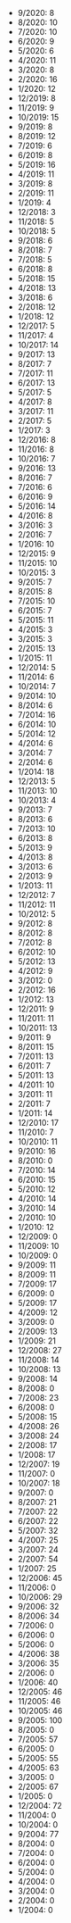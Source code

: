 *  9/2020: 8
*  8/2020: 10
*  7/2020: 10
*  6/2020: 9
*  5/2020: 6
*  4/2020: 11
*  3/2020: 8
*  2/2020: 16
*  1/2020: 12
*  12/2019: 8
*  11/2019: 9
*  10/2019: 15
*  9/2019: 8
*  8/2019: 12
*  7/2019: 6
*  6/2019: 8
*  5/2019: 16
*  4/2019: 11
*  3/2019: 8
*  2/2019: 11
*  1/2019: 4
*  12/2018: 3
*  11/2018: 5
*  10/2018: 5
*  9/2018: 6
*  8/2018: 7
*  7/2018: 5
*  6/2018: 8
*  5/2018: 15
*  4/2018: 13
*  3/2018: 6
*  2/2018: 12
*  1/2018: 12
*  12/2017: 5
*  11/2017: 4
*  10/2017: 14
*  9/2017: 13
*  8/2017: 7
*  7/2017: 11
*  6/2017: 13
*  5/2017: 5
*  4/2017: 8
*  3/2017: 11
*  2/2017: 5
*  1/2017: 3
*  12/2016: 8
*  11/2016: 8
*  10/2016: 7
*  9/2016: 13
*  8/2016: 7
*  7/2016: 6
*  6/2016: 9
*  5/2016: 14
*  4/2016: 8
*  3/2016: 3
*  2/2016: 7
*  1/2016: 10
*  12/2015: 9
*  11/2015: 10
*  10/2015: 3
*  9/2015: 7
*  8/2015: 8
*  7/2015: 10
*  6/2015: 7
*  5/2015: 11
*  4/2015: 3
*  3/2015: 3
*  2/2015: 13
*  1/2015: 11
*  12/2014: 5
*  11/2014: 6
*  10/2014: 7
*  9/2014: 10
*  8/2014: 6
*  7/2014: 16
*  6/2014: 10
*  5/2014: 12
*  4/2014: 6
*  3/2014: 7
*  2/2014: 6
*  1/2014: 18
*  12/2013: 5
*  11/2013: 10
*  10/2013: 4
*  9/2013: 7
*  8/2013: 6
*  7/2013: 10
*  6/2013: 8
*  5/2013: 9
*  4/2013: 8
*  3/2013: 6
*  2/2013: 9
*  1/2013: 11
*  12/2012: 7
*  11/2012: 11
*  10/2012: 5
*  9/2012: 8
*  8/2012: 8
*  7/2012: 8
*  6/2012: 10
*  5/2012: 13
*  4/2012: 9
*  3/2012: 0
*  2/2012: 16
*  1/2012: 13
*  12/2011: 9
*  11/2011: 11
*  10/2011: 13
*  9/2011: 9
*  8/2011: 15
*  7/2011: 13
*  6/2011: 7
*  5/2011: 13
*  4/2011: 10
*  3/2011: 11
*  2/2011: 7
*  1/2011: 14
*  12/2010: 17
*  11/2010: 7
*  10/2010: 11
*  9/2010: 16
*  8/2010: 0
*  7/2010: 14
*  6/2010: 15
*  5/2010: 12
*  4/2010: 14
*  3/2010: 14
*  2/2010: 10
*  1/2010: 12
*  12/2009: 0
*  11/2009: 10
*  10/2009: 0
*  9/2009: 11
*  8/2009: 11
*  7/2009: 17
*  6/2009: 0
*  5/2009: 17
*  4/2009: 12
*  3/2009: 0
*  2/2009: 13
*  1/2009: 21
*  12/2008: 27
*  11/2008: 14
*  10/2008: 13
*  9/2008: 14
*  8/2008: 0
*  7/2008: 23
*  6/2008: 0
*  5/2008: 15
*  4/2008: 26
*  3/2008: 24
*  2/2008: 17
*  1/2008: 17
*  12/2007: 19
*  11/2007: 0
*  10/2007: 18
*  9/2007: 0
*  8/2007: 21
*  7/2007: 22
*  6/2007: 22
*  5/2007: 32
*  4/2007: 25
*  3/2007: 24
*  2/2007: 54
*  1/2007: 25
*  12/2006: 45
*  11/2006: 0
*  10/2006: 29
*  9/2006: 32
*  8/2006: 34
*  7/2006: 0
*  6/2006: 0
*  5/2006: 0
*  4/2006: 38
*  3/2006: 35
*  2/2006: 0
*  1/2006: 40
*  12/2005: 46
*  11/2005: 46
*  10/2005: 46
*  9/2005: 100
*  8/2005: 0
*  7/2005: 57
*  6/2005: 0
*  5/2005: 55
*  4/2005: 63
*  3/2005: 0
*  2/2005: 67
*  1/2005: 0
*  12/2004: 72
*  11/2004: 0
*  10/2004: 0
*  9/2004: 77
*  8/2004: 0
*  7/2004: 0
*  6/2004: 0
*  5/2004: 0
*  4/2004: 0
*  3/2004: 0
*  2/2004: 0
*  1/2004: 0